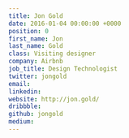 ```yaml
---
title: Jon Gold
date: 2016-01-04 00:00:00 +0000
position: 0
first_name: Jon
last_name: Gold
class: Visiting designer
company: Airbnb
job_title: Design Technologist
twitter: jongold
email: 
linkedin: 
website: http://jon.gold/
dribbble: 
github: jongold
medium: 
---
```


